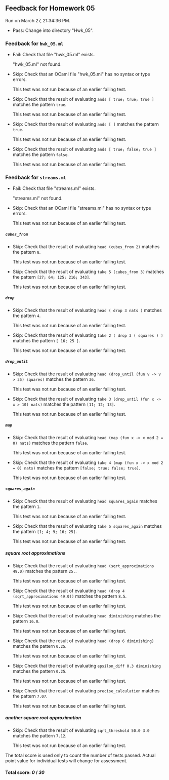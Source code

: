## Feedback for Homework 05

Run on March 27, 21:34:36 PM.

+ Pass: Change into directory "Hwk_05".

### Feedback for ``hwk_05.ml``

+ Fail: Check that file "hwk_05.ml" exists.

     "hwk_05.ml" not found.

+ Skip: Check that an OCaml file "hwk_05.ml" has no syntax or type errors.

  This test was not run because of an earlier failing test.

+ Skip: Check that the result of evaluating `ands [ true; true; true ]` matches the pattern `true`.

   

  This test was not run because of an earlier failing test.

+ Skip: Check that the result of evaluating `ands [ ]` matches the pattern `true`.

   

  This test was not run because of an earlier failing test.

+ Skip: Check that the result of evaluating `ands [ true; false; true ]` matches the pattern `false`.

   

  This test was not run because of an earlier failing test.

### Feedback for ``streams.ml``

+ Fail: Check that file "streams.ml" exists.

     "streams.ml" not found.

+ Skip: Check that an OCaml file "streams.ml" has no syntax or type errors.

  This test was not run because of an earlier failing test.

##### ``cubes_from``

+ Skip: Check that the result of evaluating `head (cubes_from 2)` matches the pattern `8`.

   

  This test was not run because of an earlier failing test.

+ Skip: Check that the result of evaluating `take 5 (cubes_from 3)` matches the pattern `[27; 64; 125; 216; 343]`.

   

  This test was not run because of an earlier failing test.

##### ``drop``

+ Skip: Check that the result of evaluating `head ( drop 3 nats )` matches the pattern `4`.

   

  This test was not run because of an earlier failing test.

+ Skip: Check that the result of evaluating `take 2 ( drop 3 ( squares ) )` matches the pattern `[ 16; 25 ]`.

   

  This test was not run because of an earlier failing test.

##### ``drop_until``

+ Skip: Check that the result of evaluating `head (drop_until (fun v -> v > 35) squares)` matches the pattern `36`.

   

  This test was not run because of an earlier failing test.

+ Skip: Check that the result of evaluating `take 3 (drop_until (fun x -> x > 10) nats)` matches the pattern `[11; 12; 13]`.

   

  This test was not run because of an earlier failing test.

##### ``map``

+ Skip: Check that the result of evaluating `head (map (fun x -> x mod 2 = 0) nats)` matches the pattern `false`.

   

  This test was not run because of an earlier failing test.

+ Skip: Check that the result of evaluating `take 4 (map (fun x -> x mod 2 = 0) nats)` matches the pattern `[false; true; false; true]`.

   

  This test was not run because of an earlier failing test.

##### ``squares_again``

+ Skip: Check that the result of evaluating `head squares_again` matches the pattern `1`.

   

  This test was not run because of an earlier failing test.

+ Skip: Check that the result of evaluating `take 5 squares_again` matches the pattern `[1; 4; 9; 16; 25]`.

   

  This test was not run because of an earlier failing test.

##### square root approximations

+ Skip: Check that the result of evaluating `head (sqrt_approximations 49.0)` matches the pattern `25.`.

   

  This test was not run because of an earlier failing test.

+ Skip: Check that the result of evaluating `head (drop 4 (sqrt_approximations 49.0))` matches the pattern `8.5`.

   

  This test was not run because of an earlier failing test.

+ Skip: Check that the result of evaluating `head diminishing` matches the pattern `16.0`.

   

  This test was not run because of an earlier failing test.

+ Skip: Check that the result of evaluating `head (drop 6 diminishing)` matches the pattern `0.25`.

   

  This test was not run because of an earlier failing test.

+ Skip: Check that the result of evaluating `epsilon_diff 0.3 diminishing` matches the pattern `0.25`.

   

  This test was not run because of an earlier failing test.

+ Skip: Check that the result of evaluating `precise_calculation` matches the pattern `7.07`.

   

  This test was not run because of an earlier failing test.

##### another square root approximation

+ Skip: Check that the result of evaluating `sqrt_threshold 50.0 3.0` matches the pattern `7.12`.

   

  This test was not run because of an earlier failing test.

The total score is used only to count the number of tests passed.  Actual point value for individual tests will change for assessment.

#### Total score: _0_ / _30_

